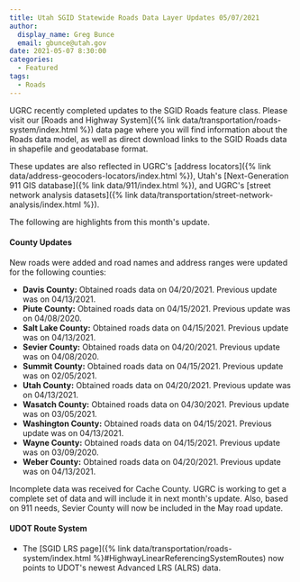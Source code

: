 ```yaml
---
title: Utah SGID Statewide Roads Data Layer Updates 05/07/2021
author:
  display_name: Greg Bunce
  email: gbunce@utah.gov
date: 2021-05-07 8:30:00
categories:
  - Featured
tags:
  - Roads
---
```


UGRC recently completed updates to the SGID Roads feature class. Please visit our [Roads and Highway System]({% link data/transportation/roads-system/index.html %}) data page where you will find information about the Roads data model, as well as direct download links to the SGID Roads data in shapefile and geodatabase format.

These updates are also reflected in UGRC's [address locators]({% link data/address-geocoders-locators/index.html %}), Utah's [Next-Generation 911 GIS database]({% link data/911/index.html %}), and UGRC's [street network analysis datasets]({% link data/transportation/street-network-analysis/index.html %}).

The following are highlights from this month's update.

#### County Updates

New roads were added and road names and address ranges were updated for the following counties:

- **Davis County:** Obtained roads data on 04/20/2021. Previous update was on 04/13/2021.
- **Piute County:** Obtained roads data on 04/15/2021. Previous update was on 04/08/2020.
- **Salt Lake County:** Obtained roads data on 04/15/2021. Previous update was on 04/13/2021.
- **Sevier County:** Obtained roads data on 04/20/2021. Previous update was on 04/08/2020.
- **Summit County:** Obtained roads data on 04/15/2021. Previous update was on 02/05/2021.
- **Utah County:** Obtained roads data on 04/20/2021. Previous update was on 04/13/2021.
- **Wasatch County:** Obtained roads data on 04/30/2021. Previous update was on 03/05/2021.
- **Washington County:** Obtained roads data on 04/15/2021. Previous update was on 04/13/2021.
- **Wayne County:** Obtained roads data on 04/15/2021. Previous update was on 03/09/2020.
- **Weber County:** Obtained roads data on 04/20/2021. Previous update was on 04/13/2021.

Incomplete data was received for Cache County. UGRC is working to get a complete set of data and will include it in next month's update. Also, based on 911 needs, Sevier County will now be included in the May road update.

#### UDOT Route System

- The [SGID LRS page]({% link data/transportation/roads-system/index.html %}#HighwayLinearReferencingSystemRoutes) now points to UDOT's newest Advanced LRS (ALRS) data.
